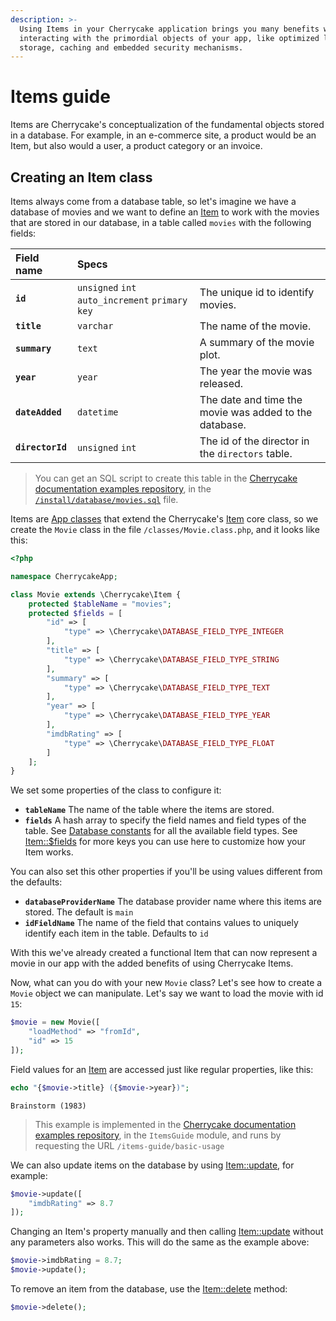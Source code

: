 ```yaml
---
description: >-
  Using Items in your Cherrycake application brings you many benefits when
  interacting with the primordial objects of your app, like optimized loading,
  storage, caching and embedded security mechanisms.
---
```


# Items guide

Items are Cherrycake's conceptualization of the fundamental objects stored in a database. For example, in an e-commerce site, a product would be an Item, but also would a user, a product category or an invoice.

## Creating an Item class

Items always come from a database table, so let's imagine we have a database of movies and we want to define an [Item](../../reference/core-classes/item/) to work with the movies that are stored in our database, in a table called `movies` with the following fields:

| Field name | Specs |  |
| :--- | :--- | :--- |
| **`id`** | `unsigned` `int` `auto_increment` `primary key` | The unique id to identify movies. |
| **`title`** | `varchar` | The name of the movie. |
| **`summary`** | `text` | A summary of the movie plot. |
| **`year`** | `year` | The year the movie was released. |
| **`dateAdded`** | `datetime` | The date and time the movie was added to the database. |
| **`directorId`** | `unsigned` `int` | The id of the director in the `directors` table. |

> You can get an SQL script to create this table in the [Cherrycake documentation examples repository](https://github.com/tin-cat/cherrycake-documentation-examples), in the [`/install/database/movies.sql`](https://github.com/tin-cat/cherrycake-documentation-examples/blob/master/install/database/movies.sql) file.

Items are [App classes](../classes-guide.md#app-class-files) that extend the Cherrycake's [Item](../../reference/core-classes/item/) core class, so we create the `Movie` class in the file `/classes/Movie.class.php`, and it looks like this:

```php
<?php

namespace CherrycakeApp;

class Movie extends \Cherrycake\Item {
    protected $tableName = "movies";
    protected $fields = [
        "id" => [
            "type" => \Cherrycake\DATABASE_FIELD_TYPE_INTEGER
        ],
        "title" => [
            "type" => \Cherrycake\DATABASE_FIELD_TYPE_STRING
        ],
        "summary" => [
            "type" => \Cherrycake\DATABASE_FIELD_TYPE_TEXT
        ],
        "year" => [
            "type" => \Cherrycake\DATABASE_FIELD_TYPE_YEAR
        ],
        "imdbRating" => [
            "type" => \Cherrycake\DATABASE_FIELD_TYPE_FLOAT
        ]
    ];
}
```

We set some properties of the class to configure it:

* **`tableName`** The name of the table where the items are stored.
* **`fields`** A hash array to specify the field names and field types of the table. See [Database constants](../../reference/core-modules/database.md#constants) for all the available field types. See [Item::$fields](../../reference/core-classes/item/item-properties.md#fields) for more keys you can use here to customize how your Item works.

You can also set this other properties if you'll be using values different from the defaults:

* **`databaseProviderName`** The database provider name where this items are stored. The default is `main`
* **`idFieldName`** The name of the field that contains values to uniquely identify each item in the table. Defaults to `id`

With this we've already created a functional Item that can now represent a movie in our app with the added benefits of using Cherrycake Items.

Now, what can you do with your new `Movie` class? Let's see how to create a `Movie` object we can manipulate. Let's say we want to load the movie with id `15`:

```php
$movie = new Movie([
    "loadMethod" => "fromId",
    "id" => 15
]);
```

Field values for an [Item](../../reference/core-classes/item/) are accessed just like regular properties, like this:

```php
echo "{$movie->title} ({$movie->year})";
```

```text
Brainstorm (1983)
```

> This example is implemented in the [Cherrycake documentation examples repository](https://github.com/tin-cat/cherrycake-documentation-examples), in the `ItemsGuide` module, and runs by requesting the URL `/items-guide/basic-usage`

We can also update items on the database by using [Item::update](../../reference/core-classes/item/item-methods.md#update), for example:

```php
$movie->update([
    "imdbRating" => 8.7
]);
```

Changing an Item's property manually and then calling [Item::update](../../reference/core-classes/item/item-methods.md#update) without any parameters also works. This will do the same as the example above:

```php
$movie->imdbRating = 8.7;
$movie->update();
```

To remove an item from the database, use the [Item::delete](../../reference/core-classes/item/item-methods.md#delete) method:

```php
$movie->delete();
```

